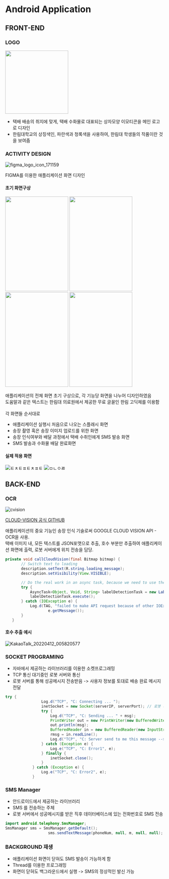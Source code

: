 # Android Application
## FRONT-END
### LOGO
 <img src ="https://user-images.githubusercontent.com/70936623/170500824-c1c2ebf9-d54e-45b4-9777-20babfb4cd97.png" width="200" height="200">
 
* 택배 배송의 취지에 맞게, 택배 수화물로 대표되는 상자모양 이모티콘을 메인 로고로 디자인
* 한림대학교의 상징색인, 파란색과 청록색을 사용하여, 한림대 학생들의 작품이란 것을 보여줌

### ACTIVITY DESIGN
 ![figma_logo_icon_171159](https://user-images.githubusercontent.com/70936623/170531357-02ee641c-cdcf-41e2-a4ca-3a8c8ab67ae8.png)<br />

 FIGMA를 이용한 애플리케이션 화면 디자인
 #### 초기 화면구상
 <img src ="https://user-images.githubusercontent.com/70936623/170503868-c541686b-e9a5-498c-b949-7c18902777a8.png" width="200" height="300"> <img src ="https://user-images.githubusercontent.com/70936623/170503877-58d53f1a-e140-47d5-b4d7-c6ae5c48e7e6.png" width="200" height="300"> <img src ="https://user-images.githubusercontent.com/70936623/170503870-6b92cb63-edc8-4f9a-a59e-6215be5221b2.png" width="200" height="300"> <img src ="https://user-images.githubusercontent.com/70936623/170503873-7eb241da-3e3a-4946-a63b-316e99de6a94.png" width="200" height="300">

애플리케이션의 전체 화면 초기 구상으로, 각 기능당 화면을 나누어 디자인하였음<br />
도움말과 같은 텍스트는 한림대 의료원에서 제공한 무료 글꼴인 한림 고딕체를 이용함<br /><br/>
각 화면들 순서대로
* 애플리케이션 실행시 처음으로 나오는 스플래시 화면
* 송장 촬영 혹은 송장 이미지 업로드를 위한 화면
* 송장 인식여부와 배달 과정에서 택배 수취인에게 SMS 발송 화면
* SMS 발송과 수화물 배달 완료화면  
#### 실제 적용 화면
![ㅌㅊㅌㅍㅌㅊㅍㅌ](https://user-images.githubusercontent.com/70936623/170524457-0db6077d-534d-454a-8b47-bc103a5f528f.PNG)
![ㅁㄴㅇㄻ](https://user-images.githubusercontent.com/70936623/170524247-cc166939-ed45-4bfa-ad1f-eb012f6bc856.PNG)
## BACK-END
### OCR
![cvision](https://user-images.githubusercontent.com/70936623/170508987-cf81a69b-2e3f-4a63-a3c6-833cbbec1434.png)<br />
 
 [CLOUD-VISION 공식 GITHUB](https://github.com/GoogleCloudPlatform/cloud-vision)
 
 애플리케이션의 중요 기능인 송장 인식 기술로써 GOOGLE CLOUD VISION API - OCR을 사용.<br />
 택배 이미지 내, 모든 텍스트를 JSON포맷으로 추출, 호수 부분만 추출하여 애플리케이션 화면에 출력, 로봇 서버에게 위치 전송을 담당. 

 ```java
 private void callCloudVision(final Bitmap bitmap) {
        // Switch text to loading
        description.setText(R.string.loading_message);
        description.setVisibility(View.VISIBLE);

        // Do the real work in an async task, because we need to use the network anyway
        try {
            AsyncTask<Object, Void, String> labelDetectionTask = new LableDetectionTask(this, prepareAnnotationRequest(bitmap));
            labelDetectionTask.execute();
        } catch (IOException e) {
            Log.d(TAG, "failed to make API request because of other IOException " +
                    e.getMessage());
        }
    }
  ```
 
 
 #### 호수 추출 예시
 ![KakaoTalk_20220412_005820577](https://user-images.githubusercontent.com/70936623/170510971-6daa90dd-ef9d-4ceb-85bf-47fa2cd522c4.png)
 
 
 
 ### SOCKET PROGRAMING
 * 자바에서 제공하는 라이브러리를 이용한 소켓프로그래밍
 * TCP 통신 대기중인 로봇 서버와 통신
 * 로봇 서버를 통해 성공메시지 전송받음 -> 사용자 정보를 토대로 배송 완료 메시지 전달

```java
try {
                Log.d("TCP", "C: Connecting ... ");
                inetSocket = new Socket(serverIP, serverPort); // 로봇 서버와 소켓 연결
                try {
                    Log.d("TCP", "C: Sending ... " + msg);
                    PrintWriter out = new PrintWriter(new BufferedWriter(new OutputStreamWriter(inetSocket.getOutputStream())), true); // 서버로 호수 데이터 전송
                    out.println(msg);
                    BufferedReader in = new BufferedReader(new InputStreamReader(inetSocket.getInputStream())); // 메시지 수신
                    rmsg = in.readLine();
                    Log.d("TCP", "C: Server send to me this message --> " + rmsg);
                } catch (Exception e) {
                    Log.e("TCP", "C: Error1", e);
                } finally {
                    inetSocket.close();
                }
            } catch (Exception e) {
                Log.e("TCP", "C: Error2", e);
            }
```



 ### SMS Manager
 * 안드로이드에서 제공하는 라이브러리
 * SMS 를 전송하는 주체
 * 로봇 서버에서 성공메시지를 받은 직후 데이터베이스에 있는 전화번호로 SMS 전송
 
 ``` java
 import android.telephony.SmsManager;
 SmsManager sms = SmsManager.getDefault();
                    sms.sendTextMessage(phoneNum, null, m, null, null);
 ```
 
 ### BACKGROUND 재생
 * 애플리케이션 화면이 닫혀도 SMS 발송이 가능하게 함
 * Thread를 이용한 프로그래밍
 * 화면이 닫혀도 백그라운드에서 실행 -> SMS의 정상적인 발신 가능
